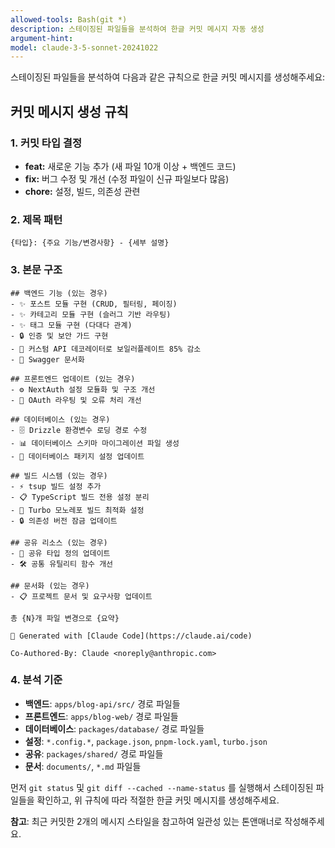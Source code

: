 ```yaml
---
allowed-tools: Bash(git *)
description: 스테이징된 파일들을 분석하여 한글 커밋 메시지 자동 생성
argument-hint: 
model: claude-3-5-sonnet-20241022
---
```


스테이징된 파일들을 분석하여 다음과 같은 규칙으로 한글 커밋 메시지를 생성해주세요:

## 커밋 메시지 생성 규칙

### 1. 커밋 타입 결정
- **feat:** 새로운 기능 추가 (새 파일 10개 이상 + 백엔드 코드)
- **fix:** 버그 수정 및 개선 (수정 파일이 신규 파일보다 많음)
- **chore:** 설정, 빌드, 의존성 관련

### 2. 제목 패턴
```
{타입}: {주요 기능/변경사항} - {세부 설명}
```

### 3. 본문 구조
```
## 백엔드 기능 (있는 경우)
- ✨ 포스트 모듈 구현 (CRUD, 필터링, 페이징)
- ✨ 카테고리 모듈 구현 (슬러그 기반 라우팅) 
- ✨ 태그 모듈 구현 (다대다 관계)
- 🔒 인증 및 보안 가드 구현
- 🎨 커스텀 API 데코레이터로 보일러플레이트 85% 감소
- 📝 Swagger 문서화

## 프론트엔드 업데이트 (있는 경우)
- ⚙️ NextAuth 설정 모듈화 및 구조 개선
- 🔐 OAuth 라우팅 및 오류 처리 개선

## 데이터베이스 (있는 경우)
- 🗄️ Drizzle 환경변수 로딩 경로 수정
- 📊 데이터베이스 스키마 마이그레이션 파일 생성
- 🔧 데이터베이스 패키지 설정 업데이트

## 빌드 시스템 (있는 경우)
- ⚡ tsup 빌드 설정 추가
- 📋 TypeScript 빌드 전용 설정 분리  
- 🚀 Turbo 모노레포 빌드 최적화 설정
- 🔒 의존성 버전 잠금 업데이트

## 공유 리소스 (있는 경우)
- 📝 공유 타입 정의 업데이트
- 🛠️ 공통 유틸리티 함수 개선

## 문서화 (있는 경우)
- 📋 프로젝트 문서 및 요구사항 업데이트

총 {N}개 파일 변경으로 {요약}

🤖 Generated with [Claude Code](https://claude.ai/code)

Co-Authored-By: Claude <noreply@anthropic.com>
```

### 4. 분석 기준
- **백엔드**: `apps/blog-api/src/` 경로 파일들
- **프론트엔드**: `apps/blog-web/` 경로 파일들  
- **데이터베이스**: `packages/database/` 경로 파일들
- **설정**: `*.config.*`, `package.json`, `pnpm-lock.yaml`, `turbo.json`
- **공유**: `packages/shared/` 경로 파일들
- **문서**: `documents/`, `*.md` 파일들

먼저 `git status` 및 `git diff --cached --name-status` 를 실행해서 스테이징된 파일들을 확인하고, 위 규칙에 따라 적절한 한글 커밋 메시지를 생성해주세요.

**참고**: 최근 커밋한 2개의 메시지 스타일을 참고하여 일관성 있는 톤앤매너로 작성해주세요.